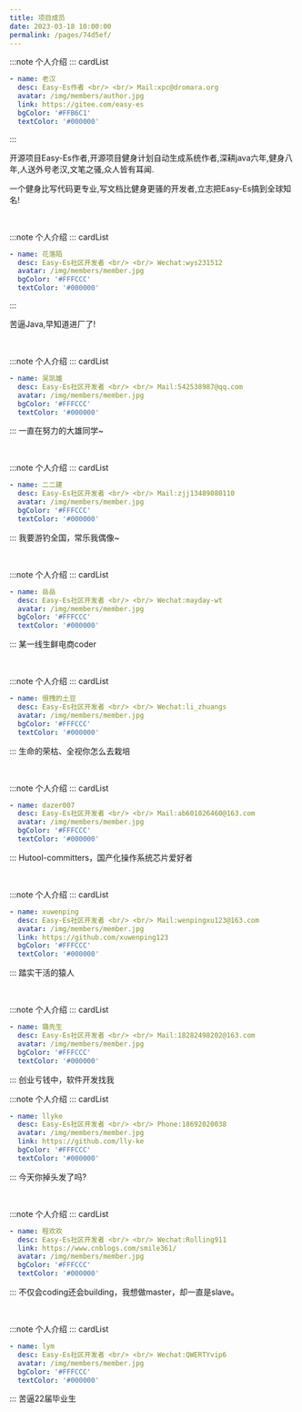 ```yaml
---
title: 项目成员
date: 2023-03-18 10:00:00
permalink: /pages/74d5ef/
---
```

:::note 个人介绍
::: cardList
```yaml
- name: 老汉
  desc: Easy-Es作者 <br/> <br/> Mail:xpc@dromara.org
  avatar: /img/members/author.jpg
  link: https://gitee.com/easy-es
  bgColor: '#FFB6C1'
  textColor: '#000000'
```
:::

开源项目Easy-Es作者,开源项目健身计划自动生成系统作者,深耕java六年,健身八年,人送外号老汉,文笔之骚,众人皆有耳闻.

一个健身比写代码更专业,写文档比健身更骚的开发者,立志把Easy-Es搞到全球知名!

<br/>

:::note 个人介绍
::: cardList
```yaml
- name: 花落陌
  desc: Easy-Es社区开发者 <br/> <br/> Wechat:wys231512
  avatar: /img/members/member.jpg
  bgColor: '#FFFCCC'
  textColor: '#000000'
```
:::

苦逼Java,早知道进厂了!

<br/>

:::note 个人介绍
::: cardList
```yaml
- name: 吴凯雄
  desc: Easy-Es社区开发者 <br/> <br/> Mail:542538987@qq.com
  avatar: /img/members/member.jpg
  bgColor: '#FFFCCC'
  textColor: '#000000'
```
:::
一直在努力的大雄同学~

<br/>

:::note 个人介绍
::: cardList
```yaml
- name: 二二建
  desc: Easy-Es社区开发者 <br/> <br/> Mail:zjj13489080110
  avatar: /img/members/member.jpg
  bgColor: '#FFFCCC'
  textColor: '#000000'
```
:::
我要游钓全国，常乐我偶像~

<br/>

:::note 个人介绍
::: cardList
```yaml
- name: 岳岳
  desc: Easy-Es社区开发者 <br/> <br/> Wechat:mayday-wt
  avatar: /img/members/member.jpg
  bgColor: '#FFFCCC'
  textColor: '#000000'
```
:::
某一线生鲜电商coder

<br/>

:::note 个人介绍
::: cardList
```yaml
- name: 很拽的土豆
  desc: Easy-Es社区开发者 <br/> <br/> Wechat:li_zhuangs
  avatar: /img/members/member.jpg
  bgColor: '#FFFCCC'
  textColor: '#000000'
```
:::
生命的荣枯、全视你怎么去栽培

<br/>

:::note 个人介绍
::: cardList
```yaml
- name: dazer007
  desc: Easy-Es社区开发者 <br/> <br/> Mail:ab601026460@163.com
  avatar: /img/members/member.jpg
  bgColor: '#FFFCCC'
  textColor: '#000000'
```
:::
Hutool-committers，国产化操作系统芯片爱好者

<br/>

:::note 个人介绍
::: cardList
```yaml
- name: xuwenping
  desc: Easy-Es社区开发者 <br/> <br/> Mail:wenpingxu123@163.com
  avatar: /img/members/member.jpg
  link: https://github.com/xuwenping123
  bgColor: '#FFFCCC'
  textColor: '#000000'
```
:::
踏实干活的猿人

<br/>

:::note 个人介绍
::: cardList
```yaml
- name: 璐先生
  desc: Easy-Es社区开发者 <br/> <br/> Mail:18282498202@163.com
  avatar: /img/members/member.jpg
  bgColor: '#FFFCCC'
  textColor: '#000000'
```
:::
创业亏钱中，软件开发找我

:::note 个人介绍
::: cardList
```yaml
- name: llyke
  desc: Easy-Es社区开发者 <br/> <br/> Phone:18692020038
  avatar: /img/members/member.jpg
  link: https://github.com/lly-ke
  bgColor: '#FFFCCC'
  textColor: '#000000'
```
:::
今天你掉头发了吗?

<br/>

:::note 个人介绍
::: cardList
```yaml
- name: 程欢欢
  desc: Easy-Es社区开发者 <br/> <br/> Wechat:Rolling911
  link: https://www.cnblogs.com/smile361/
  avatar: /img/members/member.jpg
  bgColor: '#FFFCCC'
  textColor: '#000000'
```
:::
不仅会coding还会building，我想做master，却一直是slave。

<br/>

:::note 个人介绍
::: cardList
```yaml
- name: lym
  desc: Easy-Es社区开发者 <br/> <br/> Wechat:QWERTYvip6
  avatar: /img/members/member.jpg
  bgColor: '#FFFCCC'
  textColor: '#000000'
```
:::
苦逼22届毕业生




